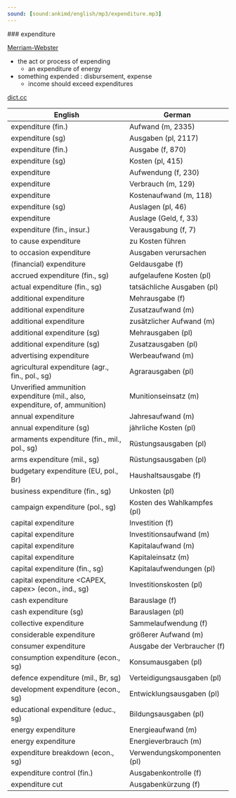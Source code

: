 ```yaml
---
sound: [sound:ankimd/english/mp3/expenditure.mp3]
---
```


\### expenditure

[Merriam-Webster](https://www.merriam-webster.com/dictionary/expenditure)

- the act or process of expending
    - an expenditure of energy
- something expended : disbursement, expense
    - income should exceed expenditures

[dict.cc](https://www.dict.cc/expenditure)

| English        | German       |
| -------------- | ------------ |
| expenditure (fin.) | Aufwand (m, 2335) |
| expenditure (sg) | Ausgaben (pl, 2117) |
| expenditure (fin.) | Ausgabe (f, 870) |
| expenditure (sg) | Kosten (pl, 415) |
| expenditure | Aufwendung (f, 230) |
| expenditure | Verbrauch (m, 129) |
| expenditure | Kostenaufwand (m, 118) |
| expenditure (sg) | Auslagen (pl, 46) |
| expenditure | Auslage (Geld, f, 33) |
| expenditure (fin., insur.) | Verausgabung (f, 7) |
| to cause expenditure | zu Kosten führen |
| to occasion expenditure | Ausgaben verursachen |
| (financial) expenditure | Geldausgabe (f) |
| accrued expenditure (fin., sg) | aufgelaufene Kosten (pl) |
| actual expenditure (fin., sg) | tatsächliche Ausgaben (pl) |
| additional expenditure | Mehrausgabe (f) |
| additional expenditure | Zusatzaufwand (m) |
| additional expenditure | zusätzlicher Aufwand (m) |
| additional expenditure (sg) | Mehrausgaben (pl) |
| additional expenditure (sg) | Zusatzausgaben (pl) |
| advertising expenditure | Werbeaufwand (m) |
| agricultural expenditure (agr., fin., pol., sg) | Agrarausgaben (pl) |
| Unverified ammunition expenditure (mil., also, expenditure, of, ammunition) | Munitionseinsatz (m) |
| annual expenditure | Jahresaufwand (m) |
| annual expenditure (sg) | jährliche Kosten (pl) |
| armaments expenditure (fin., mil., pol., sg) | Rüstungsausgaben (pl) |
| arms expenditure (mil., sg) | Rüstungsausgaben (pl) |
| budgetary expenditure (EU, pol., Br) | Haushaltsausgabe (f) |
| business expenditure (fin., sg) | Unkosten (pl) |
| campaign expenditure (pol., sg) | Kosten des Wahlkampfes (pl) |
| capital expenditure | Investition (f) |
| capital expenditure | Investitionsaufwand (m) |
| capital expenditure | Kapitalaufwand (m) |
| capital expenditure | Kapitaleinsatz (m) |
| capital expenditure (fin., sg) | Kapitalaufwendungen (pl) |
| capital expenditure <CAPEX, capex> (econ., ind., sg) | Investitionskosten <IK> (pl) |
| cash expenditure | Barauslage (f) |
| cash expenditure (sg) | Barauslagen (pl) |
| collective expenditure | Sammelaufwendung (f) |
| considerable expenditure | größerer Aufwand (m) |
| consumer expenditure | Ausgabe der Verbraucher (f) |
| consumption expenditure (econ., sg) | Konsumausgaben (pl) |
| defence expenditure (mil., Br, sg) | Verteidigungsausgaben (pl) |
| development expenditure (econ., sg) | Entwicklungsausgaben (pl) |
| educational expenditure (educ., sg) | Bildungsausgaben (pl) |
| energy expenditure | Energieaufwand (m) |
| energy expenditure | Energieverbrauch (m) |
| expenditure breakdown (econ., sg) | Verwendungskomponenten (pl) |
| expenditure control (fin.) | Ausgabenkontrolle (f) |
| expenditure cut | Ausgabenkürzung (f) |
